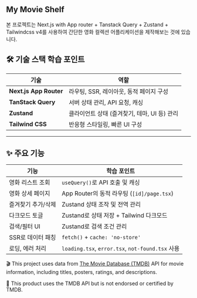 ## My Movie Shelf

본 프로젝트는 Next.js with App router + Tanstack Query + Zustand + Tailwindcss v4를 사용하여 간단한 영화 컬렉션 어플리케이션을 제작해보는 것에 있습니다.


## 🛠 기술 스택 학습 포인트

| 기술 | 역할 |
|------|------|
| **Next.js App Router** | 라우팅, SSR, 레이아웃, 동적 페이지 구성 |
| **TanStack Query** | 서버 상태 관리, API 요청, 캐싱 |
| **Zustand** | 클라이언트 상태 (즐겨찾기, 테마, UI 등) 관리 |
| **Tailwind CSS** | 반응형 스타일링, 빠른 UI 구성 |

---

## ✨ 주요 기능

| 기능 | 학습 포인트 |
|------|-------------|
| 영화 리스트 조회 | `useQuery()`로 API 호출 및 캐싱 |
| 영화 상세 페이지 | App Router의 동적 라우팅 (`[id]/page.tsx`) |
| 즐겨찾기 추가/삭제 | Zustand 상태 조작 및 전역 관리 |
| 다크모드 토글 | Zustand로 상태 저장 + Tailwind 다크모드 |
| 검색/필터 UI | Zustand로 검색 조건 관리 |
| SSR로 데이터 패칭 | `fetch()` + `cache: 'no-store'` |
| 로딩, 에러 처리 | `loading.tsx`, `error.tsx`, `not-found.tsx` 사용 |

🎬 This project uses data from [The Movie Database (TMDB)](https://www.themoviedb.org/) API for movie information, including titles, posters, ratings, and descriptions.

📝 This product uses the TMDB API but is not endorsed or certified by TMDB.
